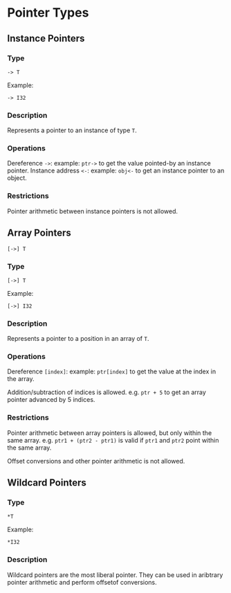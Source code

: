 # Pointer Types

## Instance Pointers

### Type

`-> T`

Example:

`-> I32`

### Description

Represents a pointer to an instance of type `T`.

### Operations

Dereference `->`: example: `ptr->` to get the value pointed-by an instance pointer.
Instance address `<-`: example: `obj<-` to get an instance pointer to an object.

### Restrictions

Pointer arithmetic between instance pointers is not allowed.

## Array Pointers

`[->] T`

### Type

`[->] T`

Example:

`[->] I32`

### Description

Represents a pointer to a position in an array of `T`.

### Operations

Dereference `[index]`: example: `ptr[index]` to get the value at the index in the array.

Addition/subtraction of indices is allowed. e.g. `ptr + 5` to get an array pointer advanced by 5 indices.

### Restrictions
Pointer arithmetic between array pointers is allowed, but only within the same array. e.g. `ptr1 + (ptr2 - ptr1)` is valid if `ptr1` and `ptr2` point within the same array.

Offset conversions and other pointer arithmetic is not allowed.

## Wildcard Pointers

### Type

`*T`

Example:

`*I32`

### Description

Wildcard pointers are the most liberal pointer. They can be used in aribtrary pointer arithmetic and perform offsetof conversions.
